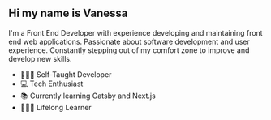 ## Hi my name is Vanessa 

I'm a Front End Developer with experience developing and maintaining front end web applications. Passionate about software development and user experience. Constantly stepping out of my comfort zone to improve and develop new skills. 

* 👩🏻‍💻  Self-Taught Developer
* 💻  Tech Enthusiast
* 📚  Currently learning Gatsby and Next.js
* 👩🏻‍💻  Lifelong Learner





